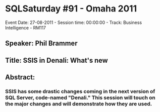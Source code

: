 # SQLSaturday #91 - Omaha 2011
Event Date: 27-08-2011 - Session time: 00:00:00 - Track: Business Intelligence - RM117
## Speaker: Phil Brammer
## Title: SSIS in Denali: What's new
## Abstract:
### SSIS has some drastic changes coming in the next version of SQL Server, code-named "Denali."  This session will touch on the major changes and will demonstrate how they are used.
